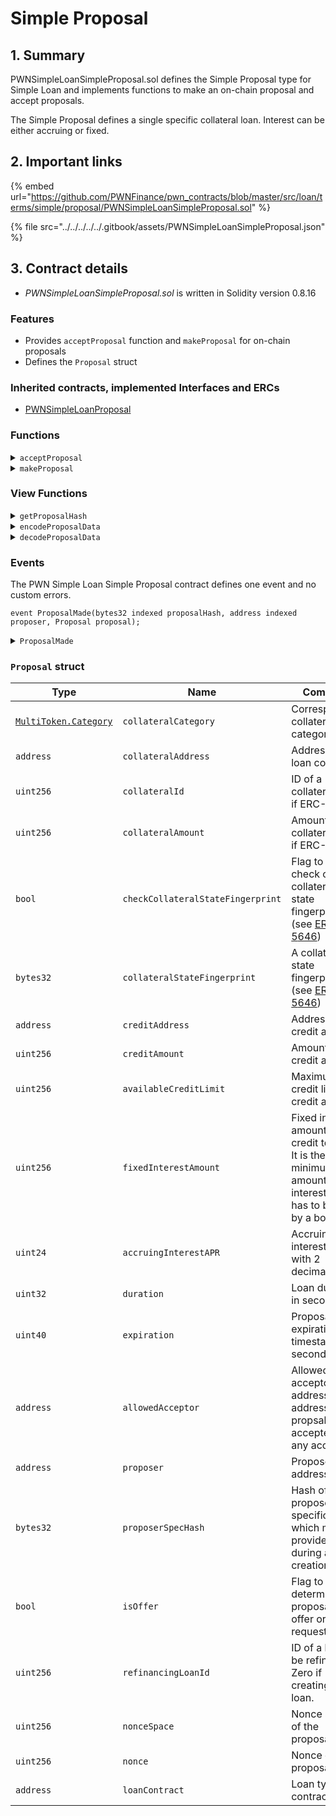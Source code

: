 # Simple Proposal

## 1. Summary

PWNSimpleLoanSimpleProposal.sol defines the Simple Proposal type for Simple Loan and implements functions to make an on-chain proposal and accept proposals.&#x20;

The Simple Proposal defines a single specific collateral loan. Interest can be either accruing or fixed.&#x20;

## 2. Important links

{% embed url="https://github.com/PWNFinance/pwn_contracts/blob/master/src/loan/terms/simple/proposal/PWNSimpleLoanSimpleProposal.sol" %}

{% file src="../../../../../.gitbook/assets/PWNSimpleLoanSimpleProposal.json" %}

## 3. Contract details

* _PWNSimpleLoanSimpleProposal.sol_ is written in Solidity version 0.8.16

### Features

* Provides `acceptProposal` function and `makeProposal` for on-chain proposals
* Defines the `Proposal` struct

### Inherited contracts, implemented Interfaces and ERCs

* [PWNSimpleLoanProposal](./)

### Functions

<details>

<summary><code>acceptProposal</code></summary>

#### Overview

A function to accept a proposal.

This function takes five arguments supplied by the caller:

* `address`**`acceptor`** - Address of a proposal acceptor
* `uint256`**`refinancingLoanId`** - Refinancing loan ID
* `bytes32 calldata`**`proposalData`** - Encoded proposal struct
* `bytes32[] calldata`**`proposalInclusionProof`** - Multiproposal inclusion proof. Empty if single proposal
* `bytes calldata`**`signature`** - Signature of a proposal

#### Implementation

```solidity
function acceptProposal(
    address acceptor,
    uint256 refinancingLoanId,
    bytes calldata proposalData,
    bytes32[] calldata proposalInclusionProof,
    bytes calldata signature
) override external returns (bytes32 proposalHash, PWNSimpleLoan.Terms memory loanTerms) {
    // Decode proposal data
    Proposal memory proposal = decodeProposalData(proposalData);

    // Make proposal hash
    proposalHash = _getProposalHash(PROPOSAL_TYPEHASH, abi.encode(proposal));

    // Try to accept proposal
    _acceptProposal(
        acceptor,
        refinancingLoanId,
        proposalHash,
        proposalInclusionProof,
        signature,
        ProposalBase({
            collateralAddress: proposal.collateralAddress,
            collateralId: proposal.collateralId,
            checkCollateralStateFingerprint: proposal.checkCollateralStateFingerprint,
            collateralStateFingerprint: proposal.collateralStateFingerprint,
            creditAmount: proposal.creditAmount,
            availableCreditLimit: proposal.availableCreditLimit,
            expiration: proposal.expiration,
            allowedAcceptor: proposal.allowedAcceptor,
            proposer: proposal.proposer,
            isOffer: proposal.isOffer,
            refinancingLoanId: proposal.refinancingLoanId,
            nonceSpace: proposal.nonceSpace,
            nonce: proposal.nonce,
            loanContract: proposal.loanContract
        })
    );

    // Create loan terms object
    loanTerms = PWNSimpleLoan.Terms({
        lender: proposal.isOffer ? proposal.proposer : acceptor,
        borrower: proposal.isOffer ? acceptor : proposal.proposer,
        duration: proposal.duration,
        collateral: MultiToken.Asset({
            category: proposal.collateralCategory,
            assetAddress: proposal.collateralAddress,
            id: proposal.collateralId,
            amount: proposal.collateralAmount
        }),
        credit: MultiToken.ERC20({
            assetAddress: proposal.creditAddress,
            amount: proposal.creditAmount
        }),
        fixedInterestAmount: proposal.fixedInterestAmount,
        accruingInterestAPR: proposal.accruingInterestAPR,
        lenderSpecHash: proposal.isOffer ? proposal.proposerSpecHash : bytes32(0),
        borrowerSpecHash: proposal.isOffer ? bytes32(0) : proposal.proposerSpecHash
    });
}
```

</details>

<details>

<summary><code>makeProposal</code></summary>

#### Overview

Function to create an on-chain proposal. Marks the hash of the supplied proposal as proposed.

This function takes one argument supplied by the caller:

* `Proposal calldata`**`proposal`** - Proposal struct containing all needed proposal data

#### Implementation

```solidity
function makeProposal(Proposal calldata proposal) external returns (bytes32 proposalHash) {
    proposalHash = getProposalHash(proposal);
    _makeProposal(proposalHash, proposal.proposer);
    emit ProposalMade(proposalHash, proposal.proposer, proposal);
}
```

</details>

### View Functions

<details>

<summary><code>getProposalHash</code></summary>

#### Overview

This function returns supplied proposals hash according to [EIP-712](https://eips.ethereum.org/EIPS/eip-712).

This function takes one argument supplied by the caller:

* `Proposal calldata`**`proposal`** - Proposal struct to be hashed

#### Implementation

```solidity
function getProposalHash(Proposal calldata proposal) public view returns (bytes32) {
    return _getProposalHash(PROPOSAL_TYPEHASH, abi.encode(proposal));
}
```

</details>

<details>

<summary><code>encodeProposalData</code></summary>

#### Overview

Function to encode a proposal struct.

This function takes one argument supplied by the caller:

* `Proposal memory`**`proposal`** - Proposal struct to be encoded

#### Implementation

```solidity
function encodeProposalData(Proposal memory proposal) external pure returns (bytes memory) {
    return abi.encode(proposal);
}
```

</details>

<details>

<summary><code>decodeProposalData</code></summary>

#### Overview

Function to decode an encoded proposal struct.

This function takes one argument supplied by the caller:

* `bytes memory`**`proposalData`** - Encoded proposal data

#### Implementation

```solidity
function decodeProposalData(bytes memory proposalData) public pure returns (Proposal memory) {
    return abi.decode(proposalData, (Proposal));
}
```

</details>

### Events

The PWN Simple Loan Simple Proposal contract defines one event and no custom errors.

```solidity
event ProposalMade(bytes32 indexed proposalHash, address indexed proposer, Proposal proposal);
```

<details>

<summary><code>ProposalMade</code></summary>

ProposalMade event is emitted when an on-chain proposal is made.

This event has three parameters:

* `bytes32 indexed`**`proposalHash`** - Hash of the proposed proposal
* `address indexed`**`proposer`** - Address of the proposer
* `Proposal`**`proposal`** - The proposal made

</details>

### `Proposal` struct

<table><thead><tr><th width="156.09421454876235">Type</th><th width="243.45656287647148">Name</th><th>Comment</th></tr></thead><tbody><tr><td><a data-footnote-ref href="#user-content-fn-1"><code>MultiToken.Category</code></a></td><td><code>collateralCategory</code></td><td>Corresponding collateral category</td></tr><tr><td><code>address</code></td><td><code>collateralAddress</code></td><td>Address of a loan collateral</td></tr><tr><td><code>uint256</code></td><td><code>collateralId</code></td><td>ID of a collateral. Zero if ERC-20</td></tr><tr><td><code>uint256</code></td><td><code>collateralAmount</code></td><td>Amount of a collateral. Zero if ERC-721</td></tr><tr><td><code>bool</code></td><td><code>checkCollateralStateFingerprint</code></td><td>Flag to enable check of collaterals state fingerprint (see <a href="https://eips.ethereum.org/EIPS/eip-5646">ERC-5</a><a href="https://eips.ethereum.org/EIPS/eip-5646">646</a>)</td></tr><tr><td><code>bytes32</code></td><td><code>collateralStateFingerprint</code></td><td>A collateral state fingerprint (see <a href="https://eips.ethereum.org/EIPS/eip-5646">ERC-5</a><a href="https://eips.ethereum.org/EIPS/eip-5646">646</a>)</td></tr><tr><td><code>address</code></td><td><code>creditAddress</code></td><td>Address of credit asset</td></tr><tr><td><code>uint256</code></td><td><code>creditAmount</code></td><td>Amount of credit asset</td></tr><tr><td><code>uint256</code></td><td><code>availableCreditLimit</code></td><td>Maximum credit limit of credit asset</td></tr><tr><td><code>uint256</code></td><td><code>fixedInterestAmount</code></td><td>Fixed interest amount in credit tokens. It is the minimum amount of interest which has to be paid by a borrower</td></tr><tr><td><code>uint24</code></td><td><code>accruingInterestAPR</code></td><td>Accruing interest APR with 2 decimals</td></tr><tr><td><code>uint32</code></td><td><code>duration</code></td><td>Loan duration in seconds</td></tr><tr><td><code>uint40</code></td><td><code>expiration</code></td><td>Proposal expiration unix timestamp in seconds</td></tr><tr><td><code>address</code></td><td><code>allowedAcceptor</code></td><td>Allowed acceptor address. Zero address if propsal can be accepted by any account</td></tr><tr><td><code>address</code></td><td><code>proposer</code></td><td>Proposer address</td></tr><tr><td><code>bytes32</code></td><td><code>proposerSpecHash</code></td><td>Hash of a proposer specific data, which must be provided during a loan creation</td></tr><tr><td><code>bool</code></td><td><code>isOffer</code></td><td>Flag to determine if a proposal is an offer or loan request</td></tr><tr><td><code>uint256</code></td><td><code>refinancingLoanId</code></td><td>ID of a loan to be refinanced. Zero if creating a new loan.</td></tr><tr><td><code>uint256</code></td><td><code>nonceSpace</code></td><td>Nonce space of the proposal</td></tr><tr><td><code>uint256</code></td><td><code>nonce</code></td><td>Nonce of the proposal</td></tr><tr><td><code>address</code></td><td><code>loanContract</code></td><td>Loan type contract</td></tr></tbody></table>

[^1]: A **category** is defined as an [enum](https://docs.soliditylang.org/en/v0.8.12/structure-of-a-contract.html?highlight=enum#enum-types) and can have values `ERC20`, `ERC721` or `ERC1155`.
